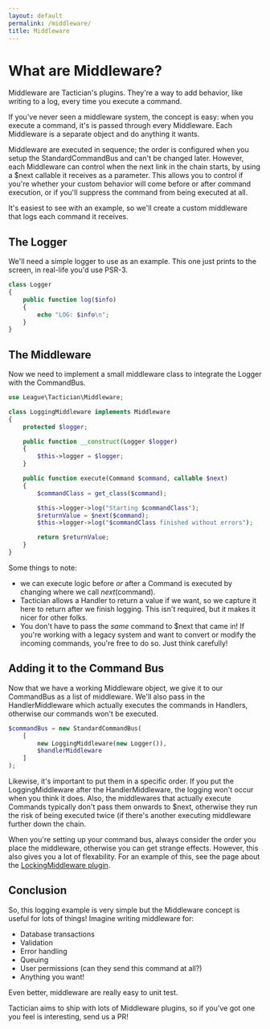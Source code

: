 ```yaml
---
layout: default
permalink: /middleware/
title: Middleware
---
```


# What are Middleware?
Middleware are Tactician's plugins. They're a way to add behavior, like writing to a log, every time you execute a command.

If you've never seen a middleware system, the concept is easy: when you execute a command, it's is passed through every Middleware. Each Middleware is a separate object and do anything it wants.

Middleware are executed in sequence; the order is configured when you setup the StandardCommandBus and can't be changed later. However, each Middleware can control when the next link in the chain starts, by using a $next callable it receives as a parameter. This allows you to control if you're whether your custom behavior will come before or after command execution, or if you'll suppress the command from being executed at all.

It's easiest to see with an example, so we'll create a custom middleware that logs each command it receives.

## The Logger
We'll need a simple logger to use as an example. This one just prints to the screen, in real-life you'd use PSR-3.

~~~php
class Logger
{
    public function log($info)
    {
        echo "LOG: $info\n";
    }
}
~~~

## The Middleware
Now we need to implement a small middleware class to integrate the Logger with the CommandBus. 

~~~php
use League\Tactician\Middleware;

class LoggingMiddleware implements Middleware
{
    protected $logger;

    public function __construct(Logger $logger)
    {
        $this->logger = $logger;
    }

    public function execute(Command $command, callable $next)
    {
        $commandClass = get_class($command);

        $this->logger->log("Starting $commandClass");
        $returnValue = $next($command);
        $this->logger->log("$commandClass finished without errors");

        return $returnValue;
    }
}
~~~

Some things to note:
- we can execute logic before _or_ after a Command is executed by changing where we call $next($command).
- Tactician allows a Handler to return a value if we want, so we capture it here to return after we finish logging. This isn't required, but it makes it nicer for other folks.
- You don't have to pass the _same_ command to $next that came in! If you're working with a legacy system and want to convert or modify the incoming commands, you're free to do so. Just think carefully!


## Adding it to the Command Bus
Now that we have a working Middleware object, we give it to our CommandBus as a list of middleware. We'll also pass in the HandlerMiddleware which actually executes the commands in Handlers, otherwise our commands won't be executed.

~~~ php
$commandBus = new StandardCommandBus(
    [
        new LoggingMiddleware(new Logger()),
        $handlerMiddleware
    ]
);
~~~

Likewise, it's important to put them in a specific order. If you put the LoggingMiddleware after the HandlerMiddleware, the logging won't occur when you think it does. Also, the middlewares that actually execute Commands typically don't pass them onwards to $next, otherwise they run the risk of being executed twice (if there's another executing middleware further down the chain. 

When you're setting up your command bus, always consider the order you place the middleware, otherwise you can get strange effects. However, this also gives you a lot of flexability. For an example of this, see the page about the [LockingMiddleware plugin](/locking-middleware).


## Conclusion
So, this logging example is very simple but the Middleware concept is useful for lots of things! Imagine writing middleware for:
- Database transactions
- Validation
- Error handling
- Queuing 
- User permissions (can they send this command at all?)
- Anything you want!

Even better, middleware are really easy to unit test.

Tactician aims to ship with lots of Middleware plugins, so if you've got one you feel is interesting, send us a PR!
